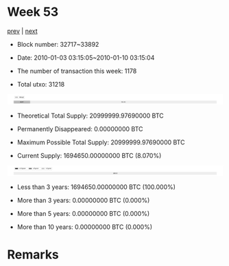 # Week 53

[prev](week0052.md) | [next](week0054.md)

- Block number: 32717~33892

- Date: 2010-01-03 03:15:05~2010-01-10 03:15:04

- The number of transaction this week: 1178

- Total utxo: 31218

![](../images/mined_week0053.png)

- Theoretical Total Supply: 20999999.97690000 BTC

- Permanently Disappeared: 0.00000000 BTC

- Maximum Possible Total Supply: 20999999.97690000 BTC

- Current Supply: 1694650.00000000 BTC (8.070%)

![](../images/year_week0053.png)


- Less than 3 years: 1694650.00000000 BTC (100.000%)

- More than 3 years: 0.00000000 BTC (0.000%)

- More than 5 years: 0.00000000 BTC (0.000%)

- More than 10 years: 0.00000000 BTC (0.000%)

# Remarks

